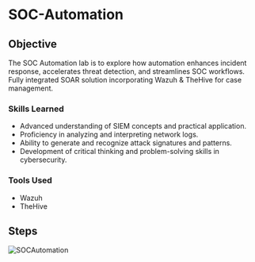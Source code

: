 # SOC-Automation

## Objective

The SOC Automation lab is to explore how automation enhances incident response, accelerates threat detection, and streamlines SOC workflows. Fully integrated SOAR solution incorporating Wazuh & TheHive for case management.

### Skills Learned

- Advanced understanding of SIEM concepts and practical application.
- Proficiency in analyzing and interpreting network logs.
- Ability to generate and recognize attack signatures and patterns.
- Development of critical thinking and problem-solving skills in cybersecurity.

### Tools Used

- Wazuh
- TheHive 

## Steps
![SOCAutomation](https://github.com/user-attachments/assets/a2d11381-ebbf-4237-a9d0-6fc8338340b1)
